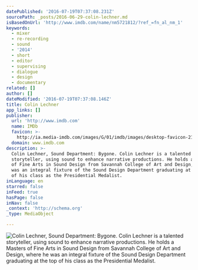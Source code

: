 ```yaml
---
datePublished: '2016-07-19T07:37:08.231Z'
sourcePath: _posts/2016-06-29-colin-lechner.md
isBasedOnUrl: 'http://www.imdb.com/name/nm5721812/?ref_=fn_al_nm_1'
keywords:
  - mixer
  - re-recording
  - sound
  - '2014'
  - short
  - editor
  - supervising
  - dialogue
  - design
  - documentary
related: []
author: []
dateModified: '2016-07-19T07:37:08.146Z'
title: Colin Lechner
app_links: []
publisher:
  url: 'http://www.imdb.com'
  name: IMDb
  favicon: >-
    http://ia.media-imdb.com/images/G/01/imdb/images/desktop-favicon-2165806970._CB270901283_.ico
  domain: www.imdb.com
description: >-
  Colin Lechner, Sound Department: Bygone. Colin Lechner is a talented
  storyteller, using sound to enhance narrative productions. He holds a Masters
  of Fine Arts in Sound Design from Savannah College of Art and Design, where he
  was an integral fixture of the Sound Design Department graduating at the top
  of his class as the Presidential Medalist.
inLanguage: en
starred: false
inFeed: true
hasPage: false
inNav: false
_context: 'http://schema.org'
_type: MediaObject

---
```

![Colin Lechner, Sound Department: Bygone. Colin Lechner is a talented storyteller, using sound to enhance narrative productions. He holds a Masters of Fine Arts in Sound Design from Savannah College of Art and Design, where he was an integral fixture of the Sound Design Department graduating at the top of his class as the Presidential Medalist.](https://the-grid-user-content.s3-us-west-2.amazonaws.com/c8c73ac0-cbad-407c-b9ec-024da0acce19.jpg)
